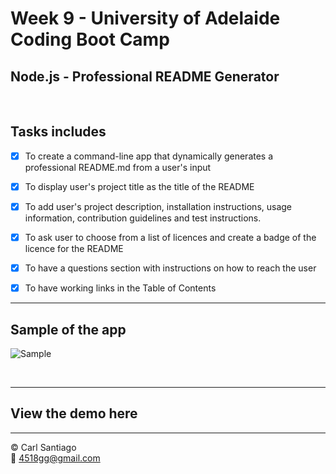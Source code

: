 # Week 9 - University of Adelaide Coding Boot Camp

## Node.js - Professional README Generator

<br/>

## Tasks includes

- [x] To create a command-line app that dynamically generates a professional README.md from a user's input

- [x] To display user's project title as the title of the README

- [x] To add user's project description, installation instructions, usage information, contribution guidelines and test instructions.

- [x] To ask user to choose from a list of licences and create a badge of the licence for the README

- [x] To have a questions section with instructions on how to reach the user

- [x] To have working links in the Table of Contents

<hr/>

## Sample of the app

![Sample]()

<br/>

<hr/>

## View the demo here

---

© Carl Santiago\
📧 4518gg@gmail.com

